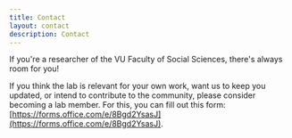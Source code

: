 ```yaml
---
title: Contact
layout: contact
description: Contact
---
```


If you're a researcher of the VU Faculty of Social Sciences, there's always room for you!

If you think the lab is relevant for your own work, want us to keep you updated, or intend to contribute to the community, please consider becoming a lab member. For this, you can fill out this form: [https://forms.office.com/e/8Bgd2YsasJ](https://forms.office.com/e/8Bgd2YsasJ).


